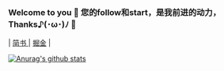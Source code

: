 
### Welcome to you 👏 您的follow和start，是我前进的动力，Thanks♪(･ω･)ﾉ 🤝

| [简书 ](https://www.jianshu.com/u/99edfde0ac63) | [掘金](https://juejin.cn/user/4037062427418439/posts) |   



<a href="https://github.com/anuraghazra/github-readme-stats">
  <img align="center" src="https://github-readme-stats.anuraghazra1.vercel.app/api?username=SunshineBrother&show_icons=true&include_all_commits=true&theme=material-palenight" alt="Anurag's github stats" />
</a>
 
 
